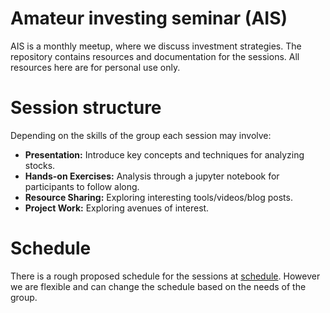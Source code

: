 # Amateur investing seminar (AIS)

AIS is a monthly meetup, where we discuss investment strategies.
The repository contains resources and documentation for the sessions.
All resources here are for personal use only.

# Session structure

Depending on the skills of the group each session may involve:

- **Presentation:** Introduce key concepts and techniques for analyzing stocks.
- **Hands-on Exercises:** Analysis through a jupyter notebook for participants to follow along.
- **Resource Sharing:** Exploring interesting tools/videos/blog posts.
- **Project Work:** Exploring avenues of interest.

# Schedule

There is a rough proposed schedule for the sessions at [schedule](docs\schedule.md).
However we are flexible and can change the schedule based on the needs of the group.


